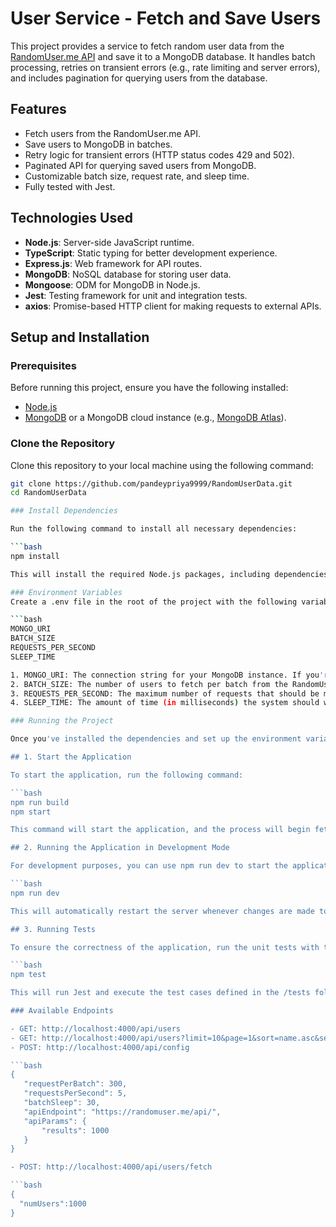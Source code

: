 # User Service - Fetch and Save Users

This project provides a service to fetch random user data from the [RandomUser.me API](https://randomuser.me) and save it to a MongoDB database. It handles batch processing, retries on transient errors (e.g., rate limiting and server errors), and includes pagination for querying users from the database.

## Features

- Fetch users from the RandomUser.me API.
- Save users to MongoDB in batches.
- Retry logic for transient errors (HTTP status codes 429 and 502).
- Paginated API for querying saved users from MongoDB.
- Customizable batch size, request rate, and sleep time.
- Fully tested with Jest.

## Technologies Used

- **Node.js**: Server-side JavaScript runtime.
- **TypeScript**: Static typing for better development experience.
- **Express.js**: Web framework for API routes.
- **MongoDB**: NoSQL database for storing user data.
- **Mongoose**: ODM for MongoDB in Node.js.
- **Jest**: Testing framework for unit and integration tests.
- **axios**: Promise-based HTTP client for making requests to external APIs.

## Setup and Installation

### Prerequisites

Before running this project, ensure you have the following installed:
- [Node.js](https://nodejs.org/en/)
- [MongoDB](https://www.mongodb.com/try/download/community) or a MongoDB cloud instance (e.g., [MongoDB Atlas](https://www.mongodb.com/cloud/atlas)).

### Clone the Repository

Clone this repository to your local machine using the following command:

```bash
git clone https://github.com/pandeypriya9999/RandomUserData.git
cd RandomUserData

### Install Dependencies

Run the following command to install all necessary dependencies:

```bash
npm install

This will install the required Node.js packages, including dependencies like Express, Axios, Mongoose, Jest, and others.

### Environment Variables
Create a .env file in the root of the project with the following variables:

```bash
MONGO_URI
BATCH_SIZE                        
REQUESTS_PER_SECOND                        
SLEEP_TIME

1. MONGO_URI: The connection string for your MongoDB instance. If you're using a local instance, it will look like mongodb://localhost:27017/user_service. If you're using a cloud service like MongoDB Atlas, you will need to replace this with your connection string.
2. BATCH_SIZE: The number of users to fetch per batch from the RandomUser.me API. The default is 300.
3. REQUESTS_PER_SECOND: The maximum number of requests that should be made to the API per second to avoid hitting rate limits. The default is 5.
4. SLEEP_TIME: The amount of time (in milliseconds) the system should wait before processing the next batch of users. The default is 30000 milliseconds (30 seconds).

### Running the Project

Once you've installed the dependencies and set up the environment variables, you can run the project locally by following the steps below:

## 1. Start the Application

To start the application, run the following command:

```bash
npm run build
npm start

This command will start the application, and the process will begin fetching users in batches from the RandomUser.me API and saving them into the MongoDB database.

## 2. Running the Application in Development Mode

For development purposes, you can use npm run dev to start the application in watch mode (using Nodemon):

```bash
npm run dev

This will automatically restart the server whenever changes are made to the code.

## 3. Running Tests

To ensure the correctness of the application, run the unit tests with the following command:

```bash
npm test

This will run Jest and execute the test cases defined in the /tests folder, verifying the core functionality of the project, including data fetching, retry logic, and database interactions.

### Available Endpoints

- GET: http://localhost:4000/api/users
- GET: http://localhost:4000/api/users?limit=10&page=1&sort=name.asc&search={"gender": "male"}
- POST: http://localhost:4000/api/config

```bash
{
   "requestPerBatch": 300,
   "requestsPerSecond": 5,
   "batchSleep": 30,
   "apiEndpoint": "https://randomuser.me/api/",
   "apiParams": {
       "results": 1000
   }
}

- POST: http://localhost:4000/api/users/fetch 

```bash
{
  "numUsers":1000
}

       